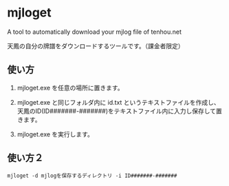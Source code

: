 # mjloget
A tool to automatically download your mjlog file of tenhou.net

天鳳の自分の牌譜をダウンロードするツールです。（課金者限定）

## 使い方

1. mjloget.exe を任意の場所に置きます。

1. mjloget.exe と同じフォルダ内に id.txt というテキストファイルを作成し、
天鳳のID(ID#######-#######)をテキストファイル内に入力し保存して置きます。

1. mjloget.exe を実行します。

## 使い方２

```
mjloget -d mjlogを保存するディレクトリ -i ID#######-#######
```


